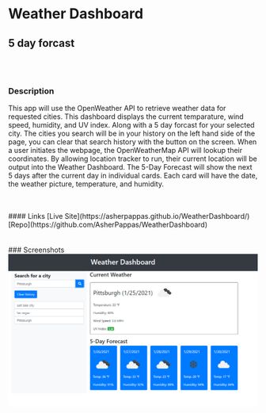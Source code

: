 # Weather Dashboard
## 5 day forcast
<br><br>
### Description
<p>This app will use the OpenWeather API to retrieve weather data for requested cities. This dashboard displays the current temparature, wind speed, humidity, and UV index. Along with a 5 day forcast for your selected city. The cities you search will be in your history on the left hand side of the page, you can clear that search history with the button on the screen.
When a user initiates the webpage, the OpenWeatherMap API will lookup their coordinates. By allowing location tracker to run, their current location will be output into the Weather Dashboard.
The 5-Day Forecast will show the next 5 days after the current day in individual cards. Each card will have the date, the weather picture, temperature, and humidity.</p>
<br><br>
#### Links
[Live Site](https://asherpappas.github.io/WeatherDashboard/)
<br>
[Repo](https://github.com/AsherPappas/WeatherDashboard)
<br>
<br><br>
### Screenshots
<img src = "imgs/WeatherDashboard.png" width = 800>
<br>
